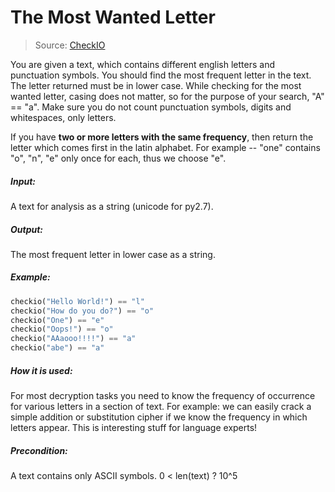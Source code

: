 # The Most Wanted Letter
> Source: [CheckIO](http://www.checkio.org)

You are given a text, which contains different english letters and punctuation symbols. You should find the most frequent letter in the text. The letter returned must be in lower case.
While checking for the most wanted letter, casing does not matter, so for the purpose of your search, "A" == "a". Make sure you do not count punctuation symbols, digits and whitespaces, only letters.

If you have **two or more letters with the same frequency**, then return the letter which comes first in the latin alphabet. For example -- "one" contains "o", "n", "e" only once for each, thus we choose "e".

##### Input:
A text for analysis as a string (unicode for py2.7).

##### Output:
 The most frequent letter in lower case as a string.

##### Example:
```python
checkio("Hello World!") == "l"
checkio("How do you do?") == "o"
checkio("One") == "e"
checkio("Oops!") == "o"
checkio("AAaooo!!!!") == "a"
checkio("abe") == "a"
```

##### How it is used:
For most decryption tasks you need to know the frequency of occurrence for various letters in a section of text. For example: we can easily crack a simple addition or substitution cipher if we know the frequency in which letters appear. This is interesting stuff for language experts!

##### Precondition:
A text contains only ASCII symbols.
0 < len(text) ? 10^5